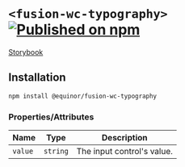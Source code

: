 <!--prettier-ignore-start-->
# `<fusion-wc-typography>` [![Published on npm](https://img.shields.io/npm/v/@equinor/fusion-wc-typography.svg)](https://www.npmjs.com/package/@equinor/fusion-wc-typography)

[Storybook](https://equinor.github.io/fusion-web-components/?path=/docs/data-typography)

## Installation
```sh
npm install @equinor/fusion-wc-typography
```

### Properties/Attributes

Name                      | Type                          | Description
------------------------- | ----------------------------- | -----------
`value`                   | `string`                      | The input control's value.
<!--prettier-ignore-end-->
